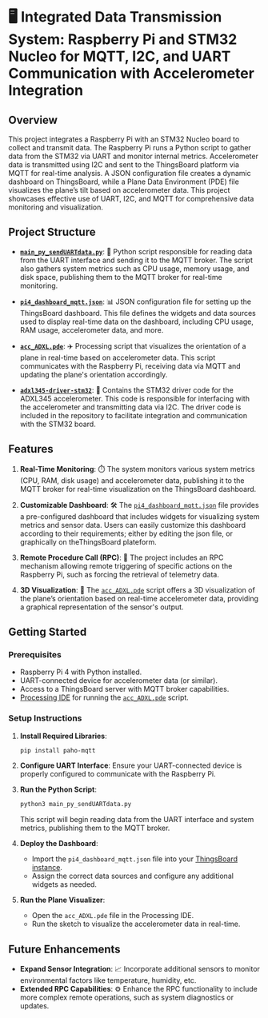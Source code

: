 # 🖥️ Integrated Data Transmission System: Raspberry Pi and STM32 Nucleo for MQTT, I2C, and UART Communication with Accelerometer Integration

## Overview

This project integrates a Raspberry Pi with an STM32 Nucleo board to collect and transmit data. The Raspberry Pi runs a Python script to gather data from the STM32 via UART and monitor internal metrics. Accelerometer data is transmitted using I2C and sent to the ThingsBoard platform via MQTT for real-time analysis. A JSON configuration file creates a dynamic dashboard on ThingsBoard, while a Plane Data Environment (PDE) file visualizes the plane’s tilt based on accelerometer data. This project showcases effective use of UART, I2C, and MQTT for comprehensive data monitoring and visualization.

## Project Structure

- **[`main_py_sendUARTdata.py`](main_py_sendUARTdata.py)**: 🐍 Python script responsible for reading data from the UART interface and sending it to the MQTT broker. The script also gathers system metrics such as CPU usage, memory usage, and disk space, publishing them to the MQTT broker for real-time monitoring.
  
- **[`pi4_dashboard_mqtt.json`](pi4_dashboard_mqtt.json)**: 📊 JSON configuration file for setting up the ThingsBoard dashboard. This file defines the widgets and data sources used to display real-time data on the dashboard, including CPU usage, RAM usage, accelerometer data, and more.

- **[`acc_ADXL.pde`](acc_ADXL.pde)**: ✈️ Processing script that visualizes the orientation of a plane in real-time based on accelerometer data. This script communicates with the Raspberry Pi, receiving data via MQTT and updating the plane's orientation accordingly.
- **[`adxl345-driver-stm32`](https://github.com/WassimHedfi/adxl345-driver-stm32)**: 📂 Contains the STM32 driver code for the ADXL345 accelerometer. This code is responsible for interfacing with the accelerometer and transmitting data via I2C. The driver code is included in the repository to facilitate integration and communication with the STM32 board.

## Features

1. **Real-Time Monitoring**: ⏱️ The system monitors various system metrics (CPU, RAM, disk usage) and accelerometer data, publishing it to the MQTT broker for real-time visualization on the ThingsBoard dashboard.

2. **Customizable Dashboard**: 🛠️ The [`pi4_dashboard_mqtt.json`](pi4_dashboard_mqtt.json) file provides a pre-configured dashboard that includes widgets for visualizing system metrics and sensor data. Users can easily customize this dashboard according to their requirements; either by editing the json file, or graphically on theThingsBoard plateform.

3. **Remote Procedure Call (RPC)**: 📡 The project includes an RPC mechanism allowing remote triggering of specific actions on the Raspberry Pi, such as forcing the retrieval of telemetry data.

4. **3D Visualization**: 🎨 The [`acc_ADXL.pde`](acc_ADXL.pde) script offers a 3D visualization of the plane’s orientation based on real-time accelerometer data, providing a graphical representation of the sensor's output.

## Getting Started

### Prerequisites

- Raspberry Pi 4 with Python installed.
- UART-connected device for accelerometer data (or similar).
- Access to a ThingsBoard server with MQTT broker capabilities.
- [Processing IDE](https://processing.org/download/) for running the [`acc_ADXL.pde`](acc_ADXL.pde) script.

### Setup Instructions

1. **Install Required Libraries**:
   ```bash
   pip install paho-mqtt
   ```

2. **Configure UART Interface**: Ensure your UART-connected device is properly configured to communicate with the Raspberry Pi.

3. **Run the Python Script**:
   ```bash
   python3 main_py_sendUARTdata.py
   ```
   This script will begin reading data from the UART interface and system metrics, publishing them to the MQTT broker.

4. **Deploy the Dashboard**:
   - Import the `pi4_dashboard_mqtt.json` file into your [ThingsBoard instance](https://thingsboard.io/docs/devices-library/raspberry-pi-4/?minicomputersDashboard=importedDashboard).
   - Assign the correct data sources and configure any additional widgets as needed.

5. **Run the Plane Visualizer**:
   - Open the `acc_ADXL.pde` file in the Processing IDE.
   - Run the sketch to visualize the accelerometer data in real-time.

## Future Enhancements

- **Expand Sensor Integration**: 📈 Incorporate additional sensors to monitor environmental factors like temperature, humidity, etc.
- **Extended RPC Capabilities**: ⚙️ Enhance the RPC functionality to include more complex remote operations, such as system diagnostics or updates.

